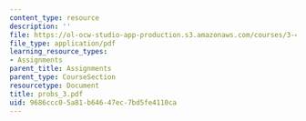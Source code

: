 ```yaml
---
content_type: resource
description: ''
file: https://ol-ocw-studio-app-production.s3.amazonaws.com/courses/3-45-magnetic-materials-spring-2004/9686ccc05a81b64647ec7bd5fe4110ca_probs_3.pdf
file_type: application/pdf
learning_resource_types:
- Assignments
parent_title: Assignments
parent_type: CourseSection
resourcetype: Document
title: probs_3.pdf
uid: 9686ccc0-5a81-b646-47ec-7bd5fe4110ca
---
```


